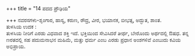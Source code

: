 +++
title = "14 ಪದದ ಪ್ರೌಢಿಯ"

+++
ನವರಸಗಳು-ಶೃಂಗಾರ, ಹಾಸ್ಯ, ಕರುಣ, ರೌದ್ರ, ವೀರ, ಭಯಾನಕ, ಬೀಭತ್ಸ, ಅದ್ಭುತ, ಶಾಂತ.  
                                            ತುಳಸಿಯ ಉದಕ :  
ತುಳಸಿಯ ನೀರಿಗೆ ಎರಡು ವಿಧವಾದ ಶಕ್ತಿ ಇದೆ. ಭಕ್ತಿಯಿಂದ ಸೇವಿಸಿದರೆ ತೀರ್ಥ, ಬೇರೊಂದು ಅರ್ಥದಲ್ಲಿ ಔಷಧ. ತನ್ನ ಣರತದಲ್ಲಿ ಸಹ ಪದುಮನಾಭನ ಮಹಿಮೆ, ಮತ್ತು ಧರ್ಮ ಎಂಬ ಎರಡು ಪ್ರಧಾನ ಅಂಶಗಳಿವೆ ಎಂಬುದು ಕವಿಯ ಅಭಿಪ್ರಾಯ.